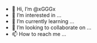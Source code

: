 - 👋 Hi, I’m @xGGGx
- 👀 I’m interested in ...
- 🌱 I’m currently learning ...
- 💞️ I’m looking to collaborate on ...
- 📫 How to reach me ...

<!---
xGGGx/xGGGx is a ✨ special ✨ repository because its `README.md` (this file) appears on your GitHub profile.
You can click the Preview link to take a look at your changes.
--->
